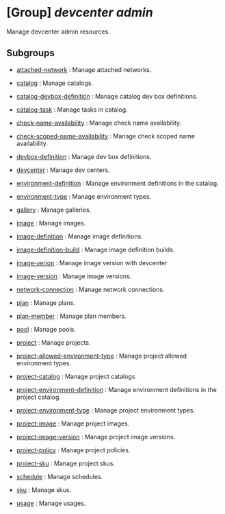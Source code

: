 # [Group] _devcenter admin_

Manage devcenter admin resources.

## Subgroups

- [attached-network](/Commands/devcenter/admin/attached-network/readme.md)
: Manage attached networks.

- [catalog](/Commands/devcenter/admin/catalog/readme.md)
: Manage catalogs.

- [catalog-devbox-definition](/Commands/devcenter/admin/catalog-devbox-definition/readme.md)
: Manage catalog dev box definitions.

- [catalog-task](/Commands/devcenter/admin/catalog-task/readme.md)
: Manage tasks in catalog.

- [check-name-availability](/Commands/devcenter/admin/check-name-availability/readme.md)
: Manage check name availability.

- [check-scoped-name-availability](/Commands/devcenter/admin/check-scoped-name-availability/readme.md)
: Manage check scoped name availability.

- [devbox-definition](/Commands/devcenter/admin/devbox-definition/readme.md)
: Manage dev box definitions.

- [devcenter](/Commands/devcenter/admin/devcenter/readme.md)
: Manage dev centers.

- [environment-definition](/Commands/devcenter/admin/environment-definition/readme.md)
: Manage environment definitions in the catalog.

- [environment-type](/Commands/devcenter/admin/environment-type/readme.md)
: Manage environment types.

- [gallery](/Commands/devcenter/admin/gallery/readme.md)
: Manage galleries.

- [image](/Commands/devcenter/admin/image/readme.md)
: Manage images.

- [image-definition](/Commands/devcenter/admin/image-definition/readme.md)
: Manage image definitions.

- [image-definition-build](/Commands/devcenter/admin/image-definition-build/readme.md)
: Manage image definition builds.

- [image-verion](/Commands/devcenter/admin/image-verion/readme.md)
: Manage image version with devcenter

- [image-version](/Commands/devcenter/admin/image-version/readme.md)
: Manage image versions.

- [network-connection](/Commands/devcenter/admin/network-connection/readme.md)
: Manage network connections.

- [plan](/Commands/devcenter/admin/plan/readme.md)
: Manage plans.

- [plan-member](/Commands/devcenter/admin/plan-member/readme.md)
: Manage plan members.

- [pool](/Commands/devcenter/admin/pool/readme.md)
: Manage pools.

- [project](/Commands/devcenter/admin/project/readme.md)
: Manage projects.

- [project-allowed-environment-type](/Commands/devcenter/admin/project-allowed-environment-type/readme.md)
: Manage project allowed environment types.

- [project-catalog](/Commands/devcenter/admin/project-catalog/readme.md)
: Manage project catalogs

- [project-environment-definition](/Commands/devcenter/admin/project-environment-definition/readme.md)
: Manage environment definitions in the project catalog.

- [project-environment-type](/Commands/devcenter/admin/project-environment-type/readme.md)
: Manage project environment types.

- [project-image](/Commands/devcenter/admin/project-image/readme.md)
: Manage project images.

- [project-image-version](/Commands/devcenter/admin/project-image-version/readme.md)
: Manage project image versions.

- [project-policy](/Commands/devcenter/admin/project-policy/readme.md)
: Manage project policies.

- [project-sku](/Commands/devcenter/admin/project-sku/readme.md)
: Manage project skus.

- [schedule](/Commands/devcenter/admin/schedule/readme.md)
: Manage schedules.

- [sku](/Commands/devcenter/admin/sku/readme.md)
: Manage skus.

- [usage](/Commands/devcenter/admin/usage/readme.md)
: Manage usages.
